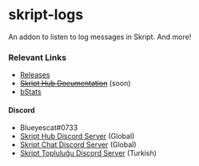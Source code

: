 # skript-logs
An addon to listen to log messages in Skript. And more!

### Relevant Links
- [Releases](https://github.com/Blueyescat/skript-logs/releases)
- ~~[Skript Hub Documentation](https://skripthub.net/docs/?addon=skript-logs)~~ (soon)
- [bStats](https://bstats.org/plugin/bukkit/skript-logs)

#### Discord
- Blueyescat#0733
- [Skript Hub Discord Server](https://skripthub.net/discord) (Global)
- [Skript Chat Discord Server](https://discord.gg/tMhwDmC) (Global)
- [Skript Topluluğu Discord Server](https://discord.gg/UuNuz5Y) (Turkish)
